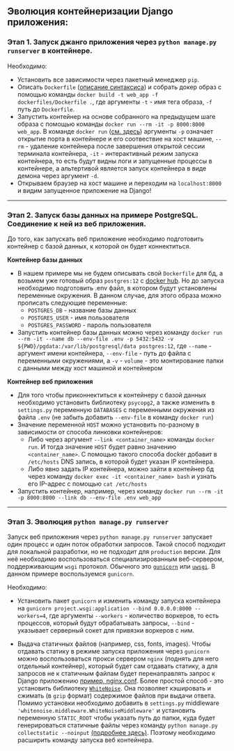 ## Эволюция контейнеризации Django приложения:

### Этап 1. Запуск джанго приложения через `python manage.py runserver` в контейнере.

Необходимо:
* Установить все зависимости через пакетный менеджер `pip`.
* Описать `Dockerfile` ([описание синтаксиса](https://docs.docker.com/engine/reference/builder/)) и собрать докер образ с помощью команды `docker build -t web_app -f dockerfiles/Dockerfile .`, где аргументы `-t` - имя тега образа, `-f` путь до `Dockerfile`.
* Запустить контейнер на основе собранного на предыдущем шаге образа с помощью команды `docker run --rm -it -p 8000:8000 web_app`. В команде `docker run` ([см. здесь](https://docs.docker.com/engine/reference/commandline/run/)) аргументы `-p` означает открытие порта в контейнере и его соотвествие на хост машине, `--rm` - удаление контейнера после завершения открытой сессии терминала контейнера, `-it` - интерактивный режим запуска контейнера, то есть будут видны логи и запущенные процессы в контейнере, а альтертивой является запуск контейнера в виде демона через аргумент `-d`.
* Открываем браузер на хост машине и переходим на `localhost:8000` и видим запущенное приложение на Django!


---

### Этап 2. Запуск базы данных на примере PostgreSQL. Соединение к ней из веб приложения.

До того, как запускать веб приложение необходимо подготовить контейнер с базой данных, к которой он будет коннектиться.

**Контейнер базы данных**
* В нашем примере мы не будем описывать свой `Dockerfile` для бд, а возьмем уже готовый образ `postgres:12` с [docker hub](https://hub.docker.com/_/postgres). Но до запуска необходимо подготовить .env файл, в котором будут установлены переменные окружения. В данном случае, для этого образа можно прописать следующие переменные:
    * `POSTGRES_DB` - название базы данных
    * `POSTGRES_USER` - имя пользователя
    * `POSTGRES_PASSWORD` - пароль пользователя
* Запустить контейнер базы данных можно через команду `docker run --rm -it --name db --env-file .env -p 5432:5432 -v ${PWD}/pgdata:/var/lib/postgresql/data postgres:12`, где `--name` - аргумент имени контейнера, `--env-file` - путь до файла с переменными окружениями, а `-v` - `volume` - это монтирование папки с данными между хост машиной и контейнером


**Контейнер веб приложения**
* Для того чтобы приконнектиться к контейнеру с базой данных необходимо установить библиотеку `psycopg2`, а также изменить в `settings.py` переменную `DATABASES` с переменными окружения из файла `.env` (не забыть добавить `--env-file` в команду `docker run`)
* Значение переменной `HOST` можно установить по-разному в зависимости от способа линковки контейнеров:
    * Либо через аргумент `--link <container_name>` команды `docker run`. И тогда значение `HOST` будет равно значению `<container_name>`. С помощью такого способа docker добавит в `/etc/hosts` DNS запись, в которой будет указан IP контейнера.
    * Либо явно задать IP контейнера, можно зайти в контейнер бд через команду `docker exec -it <container_name> bash` и узнать его IP-адрес с помощью `cat /etc/hosts`
* Запустить контейнер, например, через команду `docker run --rm -it -p 8000:8000 --link db --env-file .env web_app`


---

### Этап 3. Эволюция `python manage.py runserver`

Запуск веб приложения через `python manage.py runserver` запускает один процесс и один поток обработки запросов. Такой способ подходит для локальной разработки, но не подходит для `production` версии. Для неё необходимо воспользоваться специализированным веб-сервером, поддерживающим `wsgi` протокол. Обычного это [`gunicorn`](https://docs.gunicorn.org/en/stable/) или [`uwsgi`](https://uwsgi-docs.readthedocs.io). В данном примере воспользуемся `gunicorn`.

Необходимо:
* Установить пакет `gunicorn` и изменить команду запуска контейнера на `gunicorn project.wsgi:application --bind 0.0.0.0:8000 --workers=4`, где аргументы `--workers` - количество воркеров, то есть процессов, который будут обрабатывать запросы, `--bind` - указывает серверный сокет для привязки воркеров с ним.

* Выдача статичных файлов (например, css, fonts, images). Чтобы отдавать статику в режиме запуска приложения через `gunicorn` можно воспользоваться прокси сервером `nginx` (поднять для него отдельный контейнер), который будет сам отдавать статику, а для запросов не к статичным файлам будет перенаправлять запрос к Django приложению [пример, nginx.conf](https://ruddra.com/posts/serve-static-files-by-nginx-from-django-using-docker/). Более простой способ - это установить библиотеку [`WhiteNoise`](http://whitenoise.evans.io/en/stable/django.html). Она позволяет кэшировать и сжимать (в `gzip` формат) содержимое файлов при выдачи ответа. Помимо установки необходимо добавить в `settings.py` middleware `'whitenoise.middleware.WhiteNoiseMiddleware'` и установить переменную `STATIC_ROOT` чтобы указать путь до папки, куда будет генерироваться статичные файлы через команду `python manage.py collectstatic --noinput` [(подробнее здесь)](https://docs.djangoproject.com/en/2.2/howto/static-files/). Поэтому необходимо расширить команду запуска веб контейнера.
